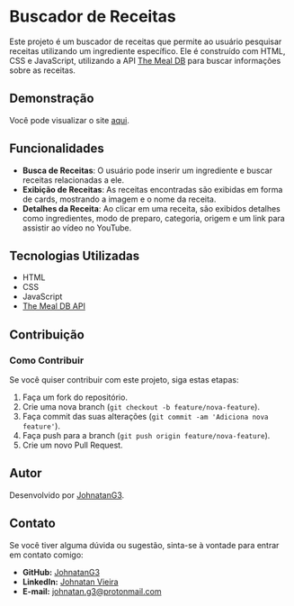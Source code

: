 # Buscador de Receitas

Este projeto é um buscador de receitas que permite ao usuário pesquisar receitas utilizando um ingrediente específico. Ele é construído com HTML, CSS e JavaScript, utilizando a API [The Meal DB](https://www.themealdb.com/) para buscar informações sobre as receitas.

## Demonstração

Você pode visualizar o site [aqui](https://app-receitas-portfolio.netlify.app/).

## Funcionalidades

- **Busca de Receitas**: O usuário pode inserir um ingrediente e buscar receitas relacionadas a ele.
- **Exibição de Receitas**: As receitas encontradas são exibidas em forma de cards, mostrando a imagem e o nome da receita.
- **Detalhes da Receita**: Ao clicar em uma receita, são exibidos detalhes como ingredientes, modo de preparo, categoria, origem e um link para assistir ao vídeo no YouTube.

## Tecnologias Utilizadas

- HTML
- CSS
- JavaScript
- [The Meal DB API](https://www.themealdb.com/)

## Contribuição

### Como Contribuir

Se você quiser contribuir com este projeto, siga estas etapas:

1. Faça um fork do repositório.
2. Crie uma nova branch (`git checkout -b feature/nova-feature`).
3. Faça commit das suas alterações (`git commit -am 'Adiciona nova feature'`).
4. Faça push para a branch (`git push origin feature/nova-feature`).
5. Crie um novo Pull Request.

## Autor

Desenvolvido por [JohnatanG3](https://github.com/JohnatanG3).

## Contato

Se você tiver alguma dúvida ou sugestão, sinta-se à vontade para entrar em contato comigo:

- **GitHub:** [JohnatanG3](https://github.com/JohnatanG3)
- **LinkedIn:** [Johnatan Vieira](https://www.linkedin.com/in/johnatan-vieira-a602542aa/)
- **E-mail:** johnatan.g3@protonmail.com
